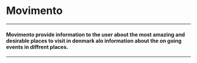 # Movimento 
----
#### Movimento provide information to the user about the most amazing and desirable places to visit in denmark alo information about the on  going events in diffrent places.
----
